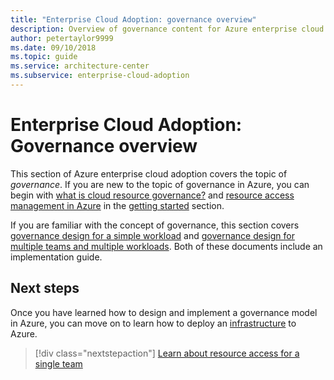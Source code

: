 ```yaml
---
title: "Enterprise Cloud Adoption: governance overview"
description: Overview of governance content for Azure enterprise cloud adoption
author: petertaylor9999
ms.date: 09/10/2018
ms.topic: guide
ms.service: architecture-center
ms.subservice: enterprise-cloud-adoption
---
```


# Enterprise Cloud Adoption: Governance overview

This section of Azure enterprise cloud adoption covers the topic of *governance*. If you are new to the topic of governance in Azure, you can begin with [what is cloud resource governance?](../getting-started/what-is-governance.md) and [resource access management in Azure](../getting-started/azure-resource-access.md) in the [getting started](../getting-started/overview.md) section.

If you are familiar with the concept of governance, this section covers [governance design for a simple workload](governance-single-team.md) and [governance design for multiple teams and multiple workloads](governance-multiple-teams.md). Both of these documents include an implementation guide.

## Next steps

Once you have learned how to design and implement a governance model in Azure, you can move on to learn how to deploy an [infrastructure](../infrastructure/basic-workload.md) to Azure.

> [!div class="nextstepaction"]
> [Learn about resource access for a single team](governance-single-team.md)
